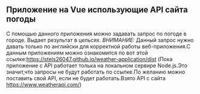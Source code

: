 ## Приложение на Vue использующие API сайта погоды

С помощью данного приложения можно задавать запрос по погоде в городе. Выдает результат в цельсях.
*ВНИМАНИЕ:* Данный запрос нужно давать только по английски для корректной работы веб-приложения.С данным приложениям можно ознакомится по вот этой ссылке:https://stels26047.github.io/weather-application/dist
(Пока приложение с API работает толька на локальном сервире Node.js.Это значит,что запросы не будут работать по ссылке.По желанию можно поставить свой API, если не будет работать.Взято API с сайта https://www.weatherapi.com/)
